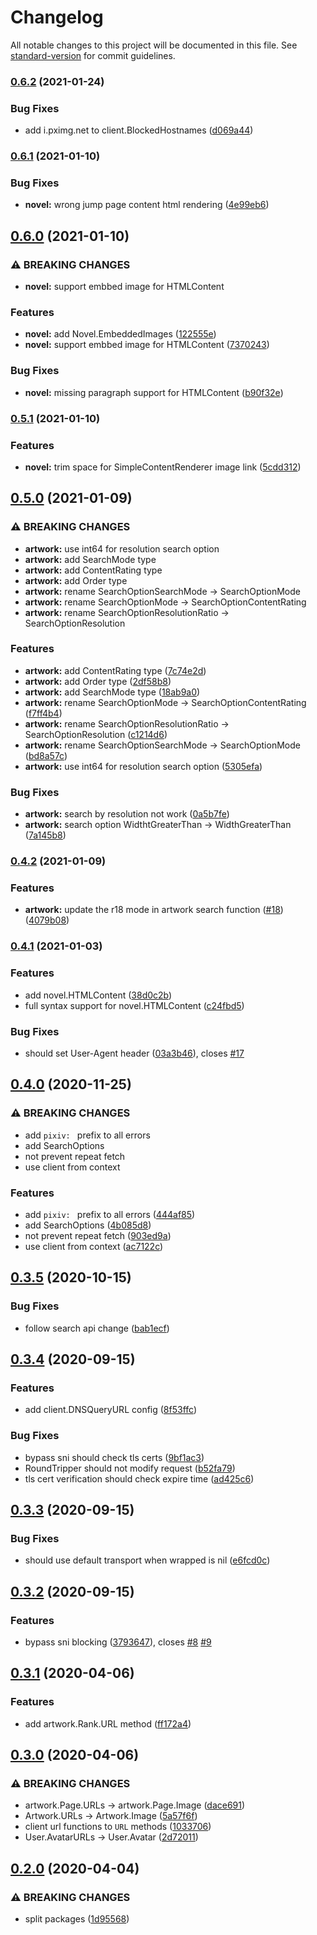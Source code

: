 # Changelog

All notable changes to this project will be documented in this file. See [standard-version](https://github.com/conventional-changelog/standard-version) for commit guidelines.

### [0.6.2](https://github.com/NateScarlet/pixiv/compare/v0.6.1...v0.6.2) (2021-01-24)


### Bug Fixes

* add i.pximg.net to client.BlockedHostnames ([d069a44](https://github.com/NateScarlet/pixiv/commit/d069a447485cddfe713dff46f9c3f0c1074be5c2))

### [0.6.1](https://github.com/NateScarlet/pixiv/compare/v0.6.0...v0.6.1) (2021-01-10)


### Bug Fixes

* **novel:** wrong jump page content html rendering ([4e99eb6](https://github.com/NateScarlet/pixiv/commit/4e99eb671154e8ef3fcc66c8d2cc73fdc59fd90d))

## [0.6.0](https://github.com/NateScarlet/pixiv/compare/v0.5.1...v0.6.0) (2021-01-10)


### ⚠ BREAKING CHANGES

* **novel:** support embbed image for HTMLContent

### Features

* **novel:** add Novel.EmbeddedImages ([122555e](https://github.com/NateScarlet/pixiv/commit/122555efe3106c645f34d062321676f8f28d3fe4))
* **novel:** support embbed image for HTMLContent ([7370243](https://github.com/NateScarlet/pixiv/commit/7370243cfc033569d4479c700269fbb4fc10896b))


### Bug Fixes

* **novel:** missing paragraph support for HTMLContent ([b90f32e](https://github.com/NateScarlet/pixiv/commit/b90f32ebcb67967d798023c233bd77d23aba36e4))

### [0.5.1](https://github.com/NateScarlet/pixiv/compare/v0.5.0...v0.5.1) (2021-01-10)


### Features

* **novel:** trim space for SimpleContentRenderer image link ([5cdd312](https://github.com/NateScarlet/pixiv/commit/5cdd312b8a02bcca10802ed873ef39f203f291c9))

## [0.5.0](https://github.com/NateScarlet/pixiv/compare/v0.4.2...v0.5.0) (2021-01-09)


### ⚠ BREAKING CHANGES

* **artwork:** use int64 for resolution search option
* **artwork:** add SearchMode type
* **artwork:** add ContentRating type
* **artwork:** add Order type
* **artwork:** rename SearchOptionSearchMode -> SearchOptionMode
* **artwork:** rename SearchOptionMode -> SearchOptionContentRating
* **artwork:** rename SearchOptionResolutionRatio -> SearchOptionResolution

### Features

* **artwork:** add ContentRating type ([7c74e2d](https://github.com/NateScarlet/pixiv/commit/7c74e2de075dc56d2869e8019742638e72070588))
* **artwork:** add Order type ([2df58b8](https://github.com/NateScarlet/pixiv/commit/2df58b8940bf6f8cc2da48087e4331c46ac2833b))
* **artwork:** add SearchMode type ([18ab9a0](https://github.com/NateScarlet/pixiv/commit/18ab9a04c756735c971e32bad0a93a5f4aab7b8a))
* **artwork:** rename SearchOptionMode -> SearchOptionContentRating ([f7ff4b4](https://github.com/NateScarlet/pixiv/commit/f7ff4b49e0901085e87ec321cbe602cba19d68df))
* **artwork:** rename SearchOptionResolutionRatio -> SearchOptionResolution ([c1214d6](https://github.com/NateScarlet/pixiv/commit/c1214d6a827d1c8b169da9864f411252002af041))
* **artwork:** rename SearchOptionSearchMode -> SearchOptionMode ([bd8a57c](https://github.com/NateScarlet/pixiv/commit/bd8a57c5d6bc620edc49c15c5c3bdc8cfdc9fadf))
* **artwork:** use int64 for resolution search option ([5305efa](https://github.com/NateScarlet/pixiv/commit/5305efaa5f27082fe4f21bb561872be364b85477))


### Bug Fixes

* **artwork:** search by resolution not work ([0a5b7fe](https://github.com/NateScarlet/pixiv/commit/0a5b7fe89ab3695e0e85496e2cf353b10d51102f))
* **artwork:** search option WidthtGreaterThan -> WidthGreaterThan ([7a145b8](https://github.com/NateScarlet/pixiv/commit/7a145b8a51b52e0be741ffe3d8a7d9fc2e597f74))

### [0.4.2](https://github.com/NateScarlet/pixiv/compare/v0.4.1...v0.4.2) (2021-01-09)


### Features

* **artwork:** update the r18 mode in artwork search function ([#18](https://github.com/NateScarlet/pixiv/issues/18)) ([4079b08](https://github.com/NateScarlet/pixiv/commit/4079b08d50f2ff8951f01d22f3d59318b541dfa3))

### [0.4.1](https://github.com/NateScarlet/pixiv/compare/v0.4.0...v0.4.1) (2021-01-03)


### Features

* add novel.HTMLContent ([38d0c2b](https://github.com/NateScarlet/pixiv/commit/38d0c2b17e74e9091fa3ca0ff704fa6e9e1d76bc))
* full syntax support for novel.HTMLContent ([c24fbd5](https://github.com/NateScarlet/pixiv/commit/c24fbd572b3a8c4caa6c7648164d033f7f4d6fc5))


### Bug Fixes

* should set User-Agent header ([03a3b46](https://github.com/NateScarlet/pixiv/commit/03a3b46b3b0de7f5943631e792f71b0af766ab79)), closes [#17](https://github.com/NateScarlet/pixiv/issues/17)

## [0.4.0](https://github.com/NateScarlet/pixiv/compare/v0.3.5...v0.4.0) (2020-11-25)


### ⚠ BREAKING CHANGES

* add `pixiv: ` prefix to all errors
* add SearchOptions
* not prevent repeat fetch
* use client from context

### Features

* add `pixiv: ` prefix to all errors ([444af85](https://github.com/NateScarlet/pixiv/commit/444af85c41d1f8757871d393c2435cf1f856c71f))
* add SearchOptions ([4b085d8](https://github.com/NateScarlet/pixiv/commit/4b085d85842901033a0a4e60a9cad4abc86ba6a8))
* not prevent repeat fetch ([903ed9a](https://github.com/NateScarlet/pixiv/commit/903ed9a3fa96de25e8acf711e5deaec063dd52cd))
* use client from context ([ac7122c](https://github.com/NateScarlet/pixiv/commit/ac7122cdeb6c51c82a1d1a15d81744a1cb2fd033))

## [0.3.5](https://github.com/NateScarlet/pixiv/compare/v0.3.4...v0.3.5) (2020-10-15)

### Bug Fixes

- follow search api change ([bab1ecf](https://github.com/NateScarlet/pixiv/commit/bab1ecfadf459be0e7ed0f310e460e9e3fd3a6d0))

## [0.3.4](https://github.com/NateScarlet/pixiv/compare/v0.3.3...v0.3.4) (2020-09-15)

### Features

- add client.DNSQueryURL config ([8f53ffc](https://github.com/NateScarlet/pixiv/commit/8f53ffc05c26060124e3c6d2507ab984671e4c62))

### Bug Fixes

- bypass sni should check tls certs ([9bf1ac3](https://github.com/NateScarlet/pixiv/commit/9bf1ac38221b2774a488639576b274d5a8f7f3f4))
- RoundTripper should not modify request ([b52fa79](https://github.com/NateScarlet/pixiv/commit/b52fa794e75502d06514cca611804a54cd878a1b))
- tls cert verification should check expire time ([ad425c6](https://github.com/NateScarlet/pixiv/commit/ad425c628897908310983675fec513ec91f83085))

## [0.3.3](https://github.com/NateScarlet/pixiv/compare/v0.3.2...v0.3.3) (2020-09-15)

### Bug Fixes

- should use default transport when wrapped is nil ([e6fcd0c](https://github.com/NateScarlet/pixiv/commit/e6fcd0cd9455a4ba7c2bde168965c4ccede407c1))

## [0.3.2](https://github.com/NateScarlet/pixiv/compare/v0.3.1...v0.3.2) (2020-09-15)

### Features

- bypass sni blocking ([3793647](https://github.com/NateScarlet/pixiv/commit/3793647c0bd250b9ea5c3e1ab1e92880c48f7410)), closes [#8](https://github.com/NateScarlet/pixiv/issues/8) [#9](https://github.com/NateScarlet/pixiv/issues/9)

## [0.3.1](https://github.com/NateScarlet/pixiv/compare/v0.3.0...v0.3.1) (2020-04-06)

### Features

- add artwork.Rank.URL method ([ff172a4](https://github.com/NateScarlet/pixiv/commit/ff172a4c984ab19d62667645b53d75c6fdf014c5))

## [0.3.0](https://github.com/NateScarlet/pixiv/compare/v0.2.0...v0.3.0) (2020-04-06)

### ⚠ BREAKING CHANGES

- artwork.Page.URLs -> artwork.Page.Image ([dace691](https://github.com/NateScarlet/pixiv/commit/dace691cf717c56ef68309a9592c6c6a2ef7dec2))
- Artwork.URLs -> Artwork.Image ([5a57f6f](https://github.com/NateScarlet/pixiv/commit/5a57f6fad70096f3532d34658b344043b9f21765))
- client url functions to `URL` methods ([1033706](https://github.com/NateScarlet/pixiv/commit/1033706b032001904aad6fbefcac930f87219edc))
- User.AvatarURLs -> User.Avatar ([2d72011](https://github.com/NateScarlet/pixiv/commit/2d72011b2ef33e6f6d7f57d1cb4cfe91c94af764))

## [0.2.0](https://github.com/NateScarlet/pixiv/compare/v0.1.1...v0.2.0) (2020-04-04)

### ⚠ BREAKING CHANGES

- split packages ([1d95568](https://github.com/NateScarlet/pixiv/commit/1d955684115c6c59717617b3d7f2655f1e4bc73e))
